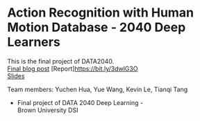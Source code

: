 # Action Recognition with Human Motion Database - 2040 Deep Learners
This is the final project of DATA2040.  
[Final blog post](https://bit.ly/3n1LEiF)
[Report]https://bit.ly/3dwlG3O  
[Slides](https://drive.google.com/file/d/15uaUbRsJje5N5fSOLFx3KHwKLnFo9_sO/view?usp=sharing)

Team members: Yuchen Hua, Yue Wang, Kevin Le, Tianqi Tang

- Final project of DATA 2040 Deep Learning -  
Brown University DSI

